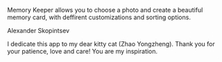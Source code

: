 Memory Keeper allows you to choose a photo and create a beautiful memory card, with deffirent customizations and sorting options.

Alexander Skopintsev

I dedicate this app to my dear kitty cat (Zhao Yongzheng). Thank you for your patience, love and care! You are my inspiration.

